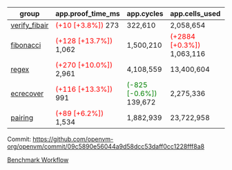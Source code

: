 | group | app.proof_time_ms | app.cycles | app.cells_used | leaf.proof_time_ms | leaf.cycles | leaf.cells_used |
| -- | -- | -- | -- | -- | -- | -- |
| [verify_fibair](https://github.com/openvm-org/openvm/blob/benchmark-results/benchmarks-pr/2130/verify_fibair-09c5890e56044a9d58dcc53daff0cc1228fff8a8.md) |<span style='color: red'>(+10 [+3.8%])</span> 273 |  322,610 |  2,058,654 |- | - | - |
| [fibonacci](https://github.com/openvm-org/openvm/blob/benchmark-results/benchmarks-pr/2130/fibonacci-09c5890e56044a9d58dcc53daff0cc1228fff8a8.md) |<span style='color: red'>(+128 [+13.7%])</span> 1,062 |  1,500,210 | <span style='color: red'>(+2884 [+0.3%])</span> 1,063,116 |- | - | - |
| [regex](https://github.com/openvm-org/openvm/blob/benchmark-results/benchmarks-pr/2130/regex-09c5890e56044a9d58dcc53daff0cc1228fff8a8.md) |<span style='color: red'>(+270 [+10.0%])</span> 2,961 |  4,108,559 |  13,400,604 |- | - | - |
| [ecrecover](https://github.com/openvm-org/openvm/blob/benchmark-results/benchmarks-pr/2130/ecrecover-09c5890e56044a9d58dcc53daff0cc1228fff8a8.md) |<span style='color: red'>(+116 [+13.3%])</span> 991 | <span style='color: green'>(-825 [-0.6%])</span> 139,672 |  2,275,336 |- | - | - |
| [pairing](https://github.com/openvm-org/openvm/blob/benchmark-results/benchmarks-pr/2130/pairing-09c5890e56044a9d58dcc53daff0cc1228fff8a8.md) |<span style='color: red'>(+89 [+6.2%])</span> 1,534 |  1,882,939 |  23,722,958 |- | - | - |


Commit: https://github.com/openvm-org/openvm/commit/09c5890e56044a9d58dcc53daff0cc1228fff8a8

[Benchmark Workflow](https://github.com/openvm-org/openvm/actions/runs/17682523735)
